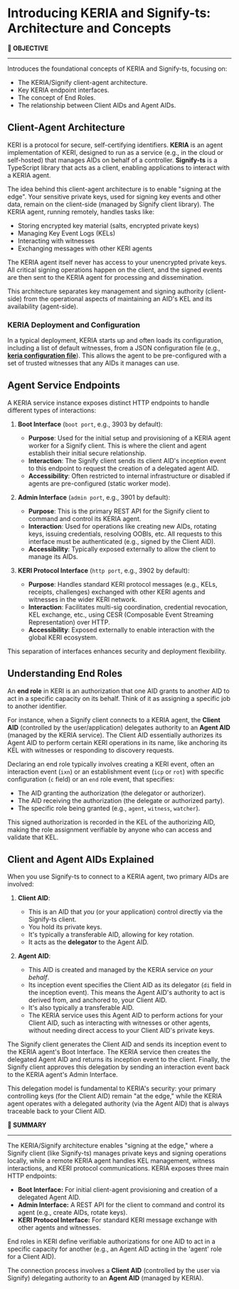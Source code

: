 # Introducing KERIA and Signify-ts: Architecture and Concepts

<div class="alert alert-primary">
  <b>🎯 OBJECTIVE</b><hr>
  Introduces the foundational concepts of KERIA and Signify-ts, focusing on:
    <ul>
        <li>The KERIA/Signify client-agent architecture.</li>
        <li>Key KERIA endpoint interfaces.</li>
        <li>The concept of End Roles.</li>
        <li>The relationship between Client AIDs and Agent AIDs.</li>
    </ul>
</div>

## Client-Agent Architecture

KERI is a protocol for secure, self-certifying identifiers. **KERIA** is an agent implementation of KERI, designed to run as a service (e.g., in the cloud or self-hosted) that manages AIDs on behalf of a controller. **Signify-ts** is a TypeScript library that acts as a client, enabling applications to interact with a KERIA agent.

The idea behind this client-agent architecture is to enable "signing at the edge". Your sensitive private keys, used for signing key events and other data, remain on the client-side (managed by Signify client library). The KERIA agent, running remotely, handles tasks like:
* Storing encrypted key material (salts, encrypted private keys)
* Managing Key Event Logs (KELs)
* Interacting with witnesses
* Exchanging messages with other KERI agents

The KERIA agent itself never has access to your unencrypted private keys. All critical signing operations happen on the client, and the signed events are then sent to the KERIA agent for processing and dissemination.

This architecture separates key management and signing authority (client-side) from the operational aspects of maintaining an AID's KEL and its availability (agent-side).

### KERIA Deployment and Configuration

In a typical deployment, KERIA starts up and often loads its configuration, including a list of default witnesses, from a JSON configuration file (e.g., **[keria configuration file](config/keria/keria-docker.json)**). This allows the agent to be pre-configured with a set of trusted witnesses that any AIDs it manages can use.

## Agent Service Endpoints

A KERIA service instance exposes distinct HTTP endpoints to handle different types of interactions:

1.  **Boot Interface** (`boot port`, e.g., 3903 by default):
    * **Purpose**: Used for the initial setup and provisioning of a KERIA agent worker for a Signify client. This is where the client and agent establish their initial secure relationship.
    * **Interaction**: The Signify client sends its client AID's inception event to this endpoint to request the creation of a delegated agent AID.
    * **Accessibility**: Often restricted to internal infrastructure or disabled if agents are pre-configured (static worker mode).

2.  **Admin Interface** (`admin port`, e.g., 3901 by default):
    * **Purpose**: This is the primary REST API for the Signify client to command and control its KERIA agent.
    * **Interaction**: Used for operations like creating new AIDs, rotating keys, issuing credentials, resolving OOBIs, etc. All requests to this interface must be authenticated (e.g., signed by the Client AID).
    * **Accessibility**: Typically exposed externally to allow the client to manage its AIDs.

3.  **KERI Protocol Interface** (`http port`, e.g., 3902 by default):
    * **Purpose**: Handles standard KERI protocol messages (e.g., KELs, receipts, challenges) exchanged with other KERI agents and witnesses in the wider KERI network.
    * **Interaction**: Facilitates multi-sig coordination, credential revocation, KEL exchange, etc., using CESR (Composable Event Streaming Representation) over HTTP.
    * **Accessibility**: Exposed externally to enable interaction with the global KERI ecosystem.

This separation of interfaces enhances security and deployment flexibility.

## Understanding End Roles

An **end role** in KERI is an authorization that one AID grants to another AID to act in a specific capacity on its behalf. Think of it as assigning a specific job to another identifier.

For instance, when a Signify client connects to a KERIA agent, the **Client AID** (controlled by the user/application) delegates authority to an **Agent AID** (managed by the KERIA service). The Client AID essentially authorizes its Agent AID to perform certain KERI operations in its name, like anchoring its KEL with witnesses or responding to discovery requests.

Declaring an end role typically involves creating a KERI event, often an interaction event (`ixn`) or an establishment event (`icp` or `rot`) with specific configuration (`c` field) or an `end` role event, that specifies:
* The AID granting the authorization (the delegator or authorizer).
* The AID receiving the authorization (the delegate or authorized party).
* The specific role being granted (e.g., `agent`, `witness`, `watcher`).

This signed authorization is recorded in the KEL of the authorizing AID, making the role assignment verifiable by anyone who can access and validate that KEL.

## Client and Agent AIDs Explained

When you use Signify-ts to connect to a KERIA agent, two primary AIDs are involved:

1.  **Client AID**:
    * This is an AID that *you* (or your application) control directly via the Signify-ts client.
    * You hold its private keys.
    * It's typically a transferable AID, allowing for key rotation.
    * It acts as the **delegator** to the Agent AID.

2.  **Agent AID**:
    * This AID is created and managed by the KERIA service *on your behalf*.
    * Its inception event specifies the Client AID as its delegator (`di` field in the inception event). This means the Agent AID's authority to act is derived from, and anchored to, your Client AID.
    * It's also typically a transferable AID.
    * The KERIA service uses this Agent AID to perform actions for your Client AID, such as interacting with witnesses or other agents, without needing direct access to your Client AID's private keys.

The Signify client generates the Client AID and sends its inception event to the KERIA agent's Boot Interface. The KERIA service then creates the delegated Agent AID and returns its inception event to the client. Finally, the Signify client approves this delegation by sending an interaction event back to the KERIA agent's Admin Interface.

This delegation model is fundamental to KERIA's security: your primary controlling keys (for the Client AID) remain "at the edge," while the KERIA agent operates with a delegated authority (via the Agent AID) that is always traceable back to your Client AID.

<div class="alert alert-primary">
  <b>📝 SUMMARY</b><hr>
  <p>
    The KERIA/Signify architecture enables "signing at the edge," where a Signify client (like Signify-ts) manages private keys and signing operations locally, while a remote KERIA agent handles KEL management, witness interactions, and KERI protocol communications. KERIA exposes three main HTTP endpoints:
    <ul>
        <li><b>Boot Interface:</b> For initial client-agent provisioning and creation of a delegated Agent AID.</li>
        <li><b>Admin Interface:</b> A REST API for the client to command and control its agent (e.g., create AIDs, rotate keys).</li>
        <li><b>KERI Protocol Interface:</b> For standard KERI message exchange with other agents and witnesses.</li>
    </ul>
    End roles in KERI define verifiable authorizations for one AID to act in a specific capacity for another (e.g., an Agent AID acting in the 'agent' role for a Client AID).
  </p>
  <p>
    The connection process involves a <b>Client AID</b> (controlled by the user via Signify) delegating authority to an <b>Agent AID</b> (managed by KERIA). 
  </p>
</div>
